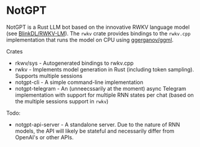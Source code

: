 # NotGPT

NotGPT is a Rust LLM bot based on the innovative RWKV language model (see [BlinkDL/RWKV-LM](https://github.com/BlinkDL/RWKV-LM)). The `rwkv` crate provides bindings to the `rwkv.cpp` implementation that runs the model on CPU using [ggerganov/ggml](https://github.com/ggerganov/ggml).

Crates

- rkwv/sys - Autogenerated bindings to rwkv.cpp
- rwkv - Implements model generation in Rust (including token sampling). Supports multiple sessions
- notgpt-cli - A simple command-line implementation
- notgpt-telegram - An (unneecssarily at the moment) async Telegram implementation with support
  for multiple RNN states per chat (based on the multiple sessions support in `rwkv`)

Todo:

- notgpt-api-server - A standalone server. Due to the nature of RNN models, the API will likely
  be stateful and necessarily differ from OpenAI's or other APIs.
